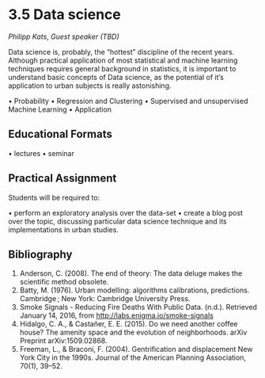 # 3.5 Data science

*Philipp Kats*, *Guest speaker (TBD)*

Data science is, probably, the “hottest” discipline of the recent years. Although practical application of most statistical and machine learning techniques requires general background in statistics, it is important to understand basic concepts of Data science, as the potential of it’s application to urban subjects is really astonishing.

•	Probability 
•	Regression and Clustering 
•	Supervised and unsupervised Machine Learning 
•	Application 


## Educational Formats
•	lectures 
•	seminar 

## Practical Assignment
Students will be required to:

•	perform an exploratory analysis over the data-set
•	create a blog post over the topic, discussing particular data science technique and its implementations in urban studies.


## Bibliography

1.	Anderson, C. (2008). The end of theory: The data deluge makes the scientific method obsolete. 
2.	Batty, M. (1976). Urban modelling: algorithms calibrations, predictions. Cambridge ; New York: Cambridge University Press. 
3.	Smoke Signals - Reducing Fire Deaths With Public Data. (n.d.). Retrieved January 14, 2016, from http://labs.enigma.io/smoke-signals
4.	Hidalgo, C. A., & Castañer, E. E. (2015). Do we need another coffee house? The amenity space and the evolution of neighborhoods. arXiv Preprint arXiv:1509.02868.
5.	Freeman, L., & Braconi, F. (2004). Gentrification and displacement New York City in the 1990s. Journal of the American Planning Association, 70(1), 39–52.
